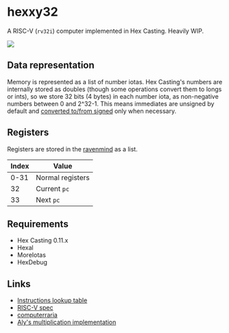# hexxy32

A RISC-V (`rv32i`) computer implemented in Hex Casting. Heavily WIP.

![](https://i.imgur.com/0LUewBC.png)

## Data representation

Memory is represented as a list of number iotas. Hex Casting's numbers are internally stored as doubles (though some operations convert them to longs or ints), so we store 32 bits (4 bytes) in each number iota, as non-negative numbers between 0 and 2^32-1. This means immediates are unsigned by default and [converted to/from signed](https://stackoverflow.com/a/62328202) only when necessary.

## Registers

Registers are stored in the [ravenmind](https://hexcasting.hexxy.media/v/0.10.3/1.0.dev22/en_us/#patterns/readwrite@hexcasting:local) as a list.

| Index | Value |
| ----- | ----- |
| 0-31  | Normal registers |
| 32    | Current `pc` |
| 33    | Next `pc` |

## Requirements

* Hex Casting 0.11.x
* Hexal
* MoreIotas
* HexDebug

## Links

* [Instructions lookup table](https://docs.google.com/spreadsheets/d/1i21hN2jmQvABMubGRTGIojoAtegI30-cbB2LlNZ8S3Y/edit?usp=sharing)
* [RISC-V spec](https://drive.google.com/file/d/1s0lZxUZaa7eV_O0_WsZzaurFLLww7ou5/view?usp=drive_link)
* [computerraria](https://github.com/misprit7/computerraria)
* [Aly's multiplication implementation](https://discord.com/channels/936370934292549712/986383249456644166/1199843847572836452)
